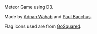 Meteor Game using D3.

Made by [Adnan Wahab](https://github.com/adnan-wahab) and [Paul Bacchus](https://github.com/psb).

Flag icons used are from [GoSquared](https://www.gosquared.com/resources/flag-icons).
